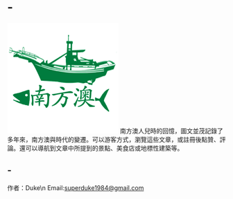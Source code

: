 # -
![南方澳](https://github.com/superduke/-/raw/master/ic_launcher.png)
南方澳人兒時的回憶，圖文並茂記錄了多年來，南方澳與時代的變遷。可以游客方式，瀏覽這些文章，或註冊後點贊、評論。還可以導航到文章中所提到的景點、美食店或地標性建築等。
## -
作者：Duke\n
Email:superduke1984@gmail.com
